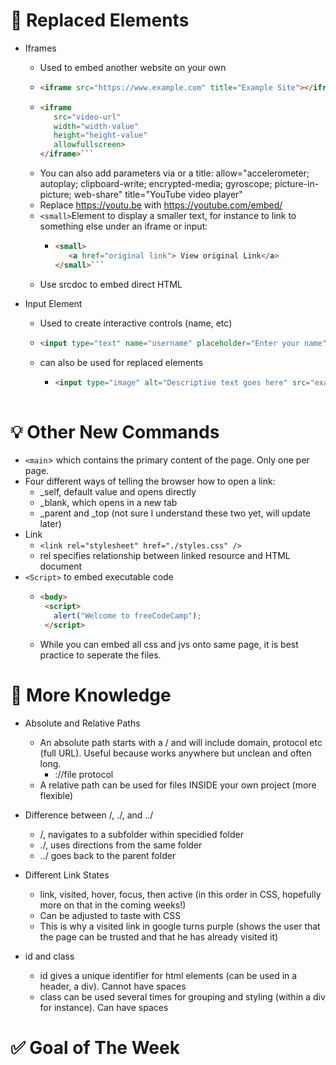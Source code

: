 # 🧑 Replaced Elements

* Iframes
    * Used to embed another website on your own
    * ```html
      <iframe src="https://www.example.com" title="Example Site"></iframe>```
    * ```html
      <iframe
         src="video-url"
         width="width-value"
         height="height-value"
         allowfullscreen>
      </iframe>```
    * You can also add parameters via or a title:
      allow="accelerometer; autoplay; clipboard-write; encrypted-media; gyroscope; picture-in-picture; web-share"
      title="YouTube video player"
    * Replace https://youtu.be with https://youtube.com/embed/
    * `<small>`Element to display a smaller text, for instance to link to something else under an iframe or input:
         * ```html
           <small>
              <a href="original link"> View original Link</a>
           </small>```
    * Use srcdoc to embed direct HTML
      
      
* Input Element
    * Used to create interactive controls (name, etc)
    * ```html
      <input type="text" name="username" placeholder="Enter your name">```
    * can also be used for replaced elements
         * ```html
           <input type="image" alt="Descriptive text goes here" src="example-img-url">```
 

# 💡 Other New Commands
   * `<main`> which contains the primary content of the page. Only one per page.
   * Four different ways of telling the browser how to open a link:
        * _self, default value and opens directly
        * _blank, which opens in a new tab
        * _parent and _top (not sure I understand these two yet, will update later)
   * Link
        * `<link rel="stylesheet" href="./styles.css" />`
        * rel specifies relationship between linked resource and HTML document
   * `<Script>` to embed executable code
        *    ```html
             <body>
              <script>
                alert("Welcome to freeCodeCamp");
              </script>
        * While you can embed all css and jvs onto same page, it is best practice to seperate the files.

# 🛜 More Knowledge

* Absolute and Relative Paths
     * An absolute path starts with a / and will include domain, protocol etc (full URL). Useful because works anywhere but unclean and often long.
          * ://file protocol
     * A relative path can be used for files INSIDE your own project (more flexible)
 
* Difference between /, ./, and ../
     * /, navigates to a subfolder within specidied folder
     * ./, uses directions from the same folder
     * ../ goes back to the parent folder

* Different Link States
     * link, visited, hover, focus, then active (in this order in CSS, hopefully more on that in the coming weeks!)
     * Can be adjusted to taste with CSS
     * This is why a visited link in google turns purple (shows the user that the page can be trusted and that he has already visited it)
 
* id and class
     * id gives a unique identifier for html elements (can be used in a header, a div). Cannot have spaces
     * class can be used several times for grouping and styling (within a div for instance). Can have spaces
 


 

# ✅ Goal of The Week

